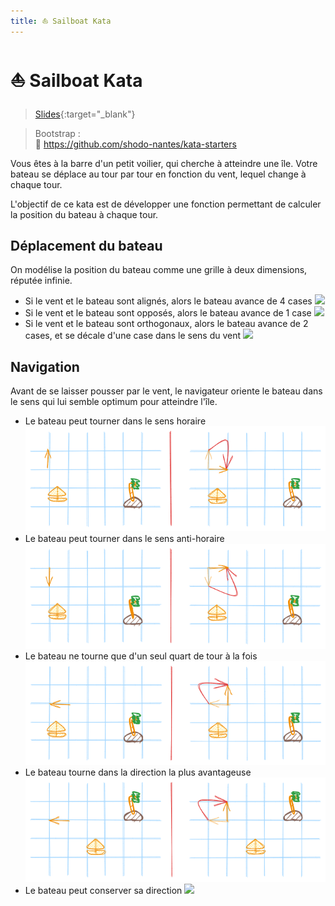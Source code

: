 ```yaml
---
title: ⛵ Sailboat Kata
---
```

# ⛵ Sailboat Kata

> [Slides](./slides.md){:target="_blank"}

> Bootstrap : <br>
> 🔗 https://github.com/shodo-nantes/kata-starters

Vous êtes à la barre d'un petit voilier, qui cherche à atteindre une île. Votre bateau se déplace au tour par tour en fonction du vent, lequel change à chaque tour.

L'objectif de ce kata est de développer une fonction permettant de calculer la position du bateau à chaque tour.

## Déplacement du bateau

On modélise la position du bateau comme une grille à deux dimensions, réputée infinie.

- Si le vent et le bateau sont alignés, alors le bateau avance de 4 cases
  ![](../../assets/images/katas/sailboat/sailboat-kata-examples-déplacement-alignes.png)
-  Si le vent et le bateau sont opposés, alors le bateau avance de 1 case
  ![](../../assets/images/katas/sailboat/sailboat-kata-examples-déplacement-opposes.png)
- Si le vent et le bateau sont orthogonaux, alors le bateau avance de 2 cases, et se décale d'une case dans le sens du vent
  ![](../../assets/images/katas/sailboat/sailboat-kata-examples-déplacement-orthogonaux.png)

## Navigation

Avant de se laisser pousser par le vent, le navigateur oriente le bateau dans le sens qui lui semble optimum pour atteindre l'île.

- Le bateau peut tourner dans le sens horaire
  ![](../../assets/images/katas/sailboat/sailboat-kata-examples-orientation-sens-anti-horaire.png)
- Le bateau peut tourner dans le sens anti-horaire
  ![](../../assets/images/katas/sailboat/sailboat-kata-examples-orientation-sens-horaire.png)
- Le bateau ne tourne que d'un seul quart de tour à la fois
  ![](../../assets/images/katas/sailboat/sailboat-kata-examples-orientation-un-seul-quart.png)
- Le bateau tourne dans la direction la plus avantageuse
  ![](../../assets/images/katas/sailboat/sailboat-kata-examples-orientation-plus-avantageuse.png)
- Le bateau peut conserver sa direction
  ![](../../assets/images/katas/sailboat/sailboat-kata-examples-orientation-conservée.png)